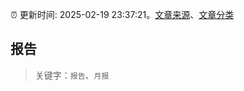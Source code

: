 :alarm_clock: 更新时间: 2025-02-19 23:37:21。[文章来源](/README.md)、[文章分类](/TAGS.md)

## 报告


> 关键字：`报告`、`月报`



